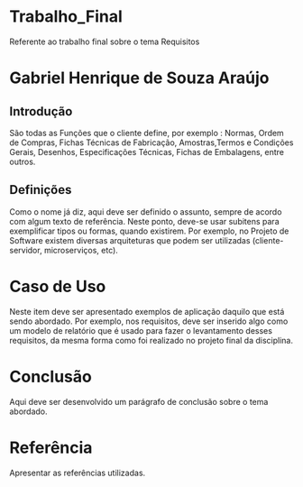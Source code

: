 # Trabalho_Final
Referente ao trabalho final sobre o tema Requisitos

# Gabriel Henrique de Souza Araújo

## Introdução

São todas as Funções que o cliente define, por exemplo : Normas, Ordem de Compras, Fichas Técnicas de Fabricação, Amostras,Termos e Condições Gerais, Desenhos, Especificações Técnicas, Fichas de Embalagens, entre outros.

## Definições

Como o nome já diz, aqui deve ser definido o assunto, sempre de acordo com algum texto de referência. Neste ponto, deve-se usar subitens para exemplificar tipos ou formas, quando existirem. Por exemplo, no Projeto de Software existem diversas arquiteturas que podem ser utilizadas (cliente-servidor, microserviços, etc). 

# Caso de Uso

Neste item deve ser apresentado exemplos de aplicação daquilo que está sendo abordado. Por exemplo, nos requisitos, deve ser inserido algo como um modelo de relatório que é usado para fazer o levantamento desses requisitos, da mesma forma como foi realizado no projeto final da disciplina.

# Conclusão

Aqui deve ser desenvolvido um parágrafo de conclusão sobre o tema abordado.

# Referência

Apresentar as referências utilizadas.
